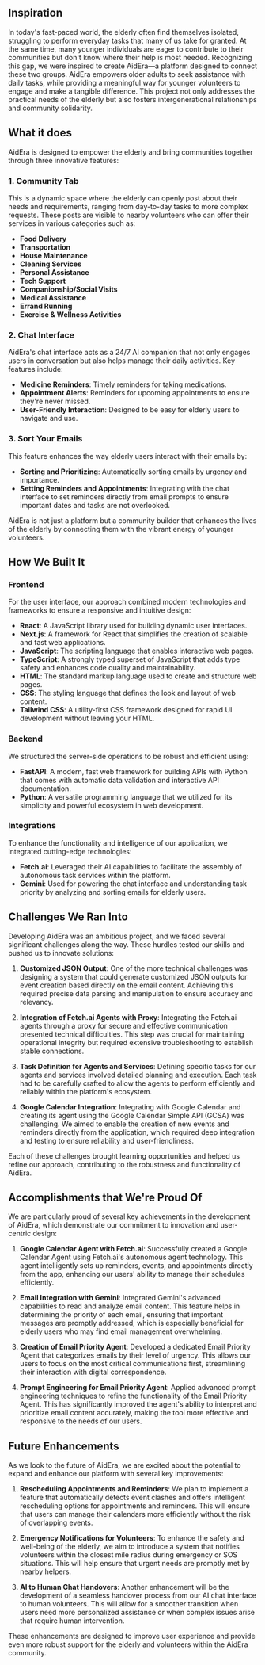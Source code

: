 ## Inspiration
In today's fast-paced world, the elderly often find themselves isolated, struggling to perform everyday tasks that many of us take for granted. At the same time, many younger individuals are eager to contribute to their communities but don't know where their help is most needed. Recognizing this gap, we were inspired to create AidEra—a platform designed to connect these two groups. AidEra empowers older adults to seek assistance with daily tasks, while providing a meaningful way for younger volunteers to engage and make a tangible difference. This project not only addresses the practical needs of the elderly but also fosters intergenerational relationships and community solidarity.

## What it does
AidEra is designed to empower the elderly and bring communities together through three innovative features:

### 1. Community Tab
This is a dynamic space where the elderly can openly post about their needs and requirements, ranging from day-to-day tasks to more complex requests. These posts are visible to nearby volunteers who can offer their services in various categories such as:
- **Food Delivery**
- **Transportation**
- **House Maintenance**
- **Cleaning Services**
- **Personal Assistance**
- **Tech Support**
- **Companionship/Social Visits**
- **Medical Assistance**
- **Errand Running**
- **Exercise & Wellness Activities**

### 2. Chat Interface
AidEra's chat interface acts as a 24/7 AI companion that not only engages users in conversation but also helps manage their daily activities. Key features include:
- **Medicine Reminders**: Timely reminders for taking medications.
- **Appointment Alerts**: Reminders for upcoming appointments to ensure they're never missed.
- **User-Friendly Interaction**: Designed to be easy for elderly users to navigate and use.

### 3. Sort Your Emails
This feature enhances the way elderly users interact with their emails by:
- **Sorting and Prioritizing**: Automatically sorting emails by urgency and importance.
- **Setting Reminders and Appointments**: Integrating with the chat interface to set reminders directly from email prompts to ensure important dates and tasks are not overlooked.

AidEra is not just a platform but a community builder that enhances the lives of the elderly by connecting them with the vibrant energy of younger volunteers.

## How We Built It

### Frontend

For the user interface, our approach combined modern technologies and frameworks to ensure a responsive and intuitive design:

- **React**: A JavaScript library used for building dynamic user interfaces.
- **Next.js**: A framework for React that simplifies the creation of scalable and fast web applications.
- **JavaScript**: The scripting language that enables interactive web pages.
- **TypeScript**: A strongly typed superset of JavaScript that adds type safety and enhances code quality and maintainability.
- **HTML**: The standard markup language used to create and structure web pages.
- **CSS**: The styling language that defines the look and layout of web content.
- **Tailwind CSS**: A utility-first CSS framework designed for rapid UI development without leaving your HTML.

### Backend

We structured the server-side operations to be robust and efficient using:

- **FastAPI**: A modern, fast web framework for building APIs with Python that comes with automatic data validation and interactive API documentation.
- **Python**: A versatile programming language that we utilized for its simplicity and powerful ecosystem in web development.

### Integrations

To enhance the functionality and intelligence of our application, we integrated cutting-edge technologies:

- **Fetch.ai**: Leveraged their AI capabilities to facilitate the assembly of autonomous task services within the platform.
- **Gemini**: Used for powering the chat interface and understanding task priority by analyzing and sorting emails for elderly users.

## Challenges We Ran Into

Developing AidEra was an ambitious project, and we faced several significant challenges along the way. These hurdles tested our skills and pushed us to innovate solutions:

1. **Customized JSON Output**: One of the more technical challenges was designing a system that could generate customized JSON outputs for event creation based directly on the email content. Achieving this required precise data parsing and manipulation to ensure accuracy and relevancy.

2. **Integration of Fetch.ai Agents with Proxy**: Integrating the Fetch.ai agents through a proxy for secure and effective communication presented technical difficulties. This step was crucial for maintaining operational integrity but required extensive troubleshooting to establish stable connections.

3. **Task Definition for Agents and Services**: Defining specific tasks for our agents and services involved detailed planning and execution. Each task had to be carefully crafted to allow the agents to perform efficiently and reliably within the platform's ecosystem.

4. **Google Calendar Integration**: Integrating with Google Calendar and creating its agent using the Google Calendar Simple API (GCSA) was challenging. We aimed to enable the creation of new events and reminders directly from the application, which required deep integration and testing to ensure reliability and user-friendliness.

Each of these challenges brought learning opportunities and helped us refine our approach, contributing to the robustness and functionality of AidEra.


## Accomplishments that We're Proud Of

We are particularly proud of several key achievements in the development of AidEra, which demonstrate our commitment to innovation and user-centric design:

1. **Google Calendar Agent with Fetch.ai**: Successfully created a Google Calendar Agent using Fetch.ai's autonomous agent technology. This agent intelligently sets up reminders, events, and appointments directly from the app, enhancing our users' ability to manage their schedules efficiently.

2. **Email Integration with Gemini**: Integrated Gemini's advanced capabilities to read and analyze email content. This feature helps in determining the priority of each email, ensuring that important messages are promptly addressed, which is especially beneficial for elderly users who may find email management overwhelming.

3. **Creation of Email Priority Agent**: Developed a dedicated Email Priority Agent that categorizes emails by their level of urgency. This allows our users to focus on the most critical communications first, streamlining their interaction with digital correspondence.

4. **Prompt Engineering for Email Priority Agent**: Applied advanced prompt engineering techniques to refine the functionality of the Email Priority Agent. This has significantly improved the agent's ability to interpret and prioritize email content accurately, making the tool more effective and responsive to the needs of our users.

## Future Enhancements

As we look to the future of AidEra, we are excited about the potential to expand and enhance our platform with several key improvements:

1. **Rescheduling Appointments and Reminders**: We plan to implement a feature that automatically detects event clashes and offers intelligent rescheduling options for appointments and reminders. This will ensure that users can manage their calendars more efficiently without the risk of overlapping events.

2. **Emergency Notifications for Volunteers**: To enhance the safety and well-being of the elderly, we aim to introduce a system that notifies volunteers within the closest mile radius during emergency or SOS situations. This will help ensure that urgent needs are promptly met by nearby helpers.

3. **AI to Human Chat Handovers**: Another enhancement will be the development of a seamless handover process from our AI chat interface to human volunteers. This will allow for a smoother transition when users need more personalized assistance or when complex issues arise that require human intervention.

These enhancements are designed to improve user experience and provide even more robust support for the elderly and volunteers within the AidEra community.
